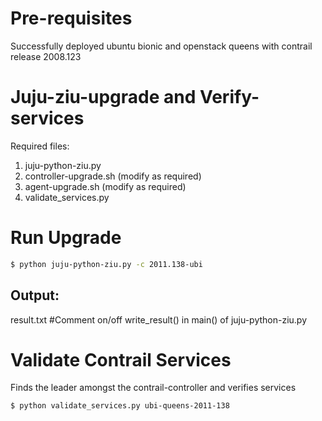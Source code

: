 # Pre-requisites
Successfully deployed ubuntu bionic and openstack queens with contrail release 2008.123 

# Juju-ziu-upgrade and Verify-services
Required files:
1. juju-python-ziu.py
2. controller-upgrade.sh (modify as required)
3. agent-upgrade.sh (modify as required)
4. validate_services.py 

# Run Upgrade
```sh
$ python juju-python-ziu.py -c 2011.138-ubi
```
 
 Output:
 -------
 result.txt #Comment on/off write_result() in main() of juju-python-ziu.py


# Validate Contrail Services
Finds the leader amongst the contrail-controller and verifies services
```sh
$ python validate_services.py ubi-queens-2011-138
```

